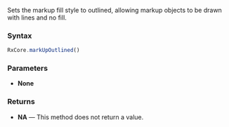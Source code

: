Sets the markup fill style to outlined, allowing markup objects to be drawn with lines and no fill.

### Syntax

```typescript
RxCore.markUpOutlined()
```

### Parameters

- **None**

### Returns

- **NA** — This method does not return a value.